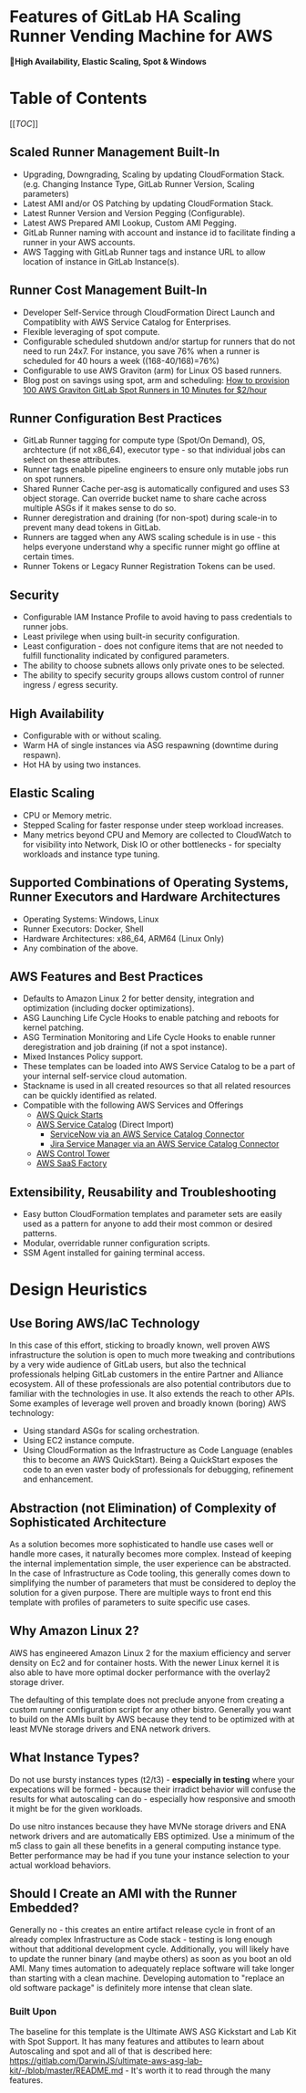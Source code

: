 # Features of GitLab HA Scaling Runner Vending Machine for AWS

**High Availability, Elastic Scaling, Spot & Windows**

# Table of Contents

[[_TOC_]]

## Scaled Runner Management Built-In

- Upgrading, Downgrading, Scaling by updating CloudFormation Stack. (e.g. Changing Instance Type, GitLab Runner Version, Scaling parameters)
- Latest AMI and/or OS Patching by updating CloudFormation Stack.
- Latest Runner Version and Version Pegging (Configurable).
- Latest AWS Prepared AMI Lookup, Custom AMI Pegging.
- GitLab Runner naming with account and instance id to facilitate finding a runner in your AWS accounts.
- AWS Tagging with GitLab Runner tags and instance URL to allow location of instance in GitLab Instance(s).

## Runner Cost Management Built-In

- Developer Self-Service through CloudFormation Direct Launch and Compatiblity with AWS Service Catalog for Enterprises.
- Flexible leveraging of spot compute.
- Configurable scheduled shutdown and/or startup for runners that do not need to run 24x7. For instance, you save 76% when a runner is scheduled for 40 hours a week ((168-40/168)=76%)
- Configurable to use AWS Graviton (arm) for Linux OS based runners.
- Blog post on savings using spot, arm and scheduling: [How to provision 100 AWS Graviton GitLab Spot Runners in 10 Minutes for $2/hour](https://about.gitlab.com/blog/2021/08/17/100-runners-in-less-than-10mins-and-less-than-10-clicks/)

## Runner Configuration Best Practices

- GitLab Runner tagging for compute type (Spot/On Demand), OS, archtecture (if not x86_64), executor type - so that individual jobs can select on these attributes.  
- Runner tags enable pipeline engineers to ensure only mutable jobs run on spot runners.
- Shared Runner Cache per-asg is automatically configured and uses S3 object storage. Can override bucket name to share cache across multiple ASGs if it makes sense to do so.
- Runner deregistration and draining (for non-spot) during scale-in to prevent many dead tokens in GitLab.
- Runners are tagged when any AWS scaling schedule is in use - this helps everyone understand why a specific runner might go offline at certain times.
- Runner Tokens or Legacy Runner Registration Tokens can be used.

## Security

- Configurable IAM Instance Profile to avoid having to pass credentials to runner jobs.
- Least privilege when using built-in security configuration.
- Least configuration - does not configure items that are not needed to fulfill functionality indicated by configured parameters.
- The ability to choose subnets allows only private ones to be selected.
- The ability to specify security groups allows custom control of runner ingress / egress security.

## High Availability

- Configurable with or without scaling.
- Warm HA of single instances via ASG respawning (downtime during respawn).
- Hot HA by using two instances.

## Elastic Scaling

- CPU or Memory metric.
- Stepped Scaling for faster response under steep workload increases.
- Many metrics beyond CPU and Memory are collected to CloudWatch to for visibility into Network, Disk IO or other bottlenecks - for specialty workloads and instance type tuning.

## Supported Combinations of Operating Systems, Runner Executors and Hardware Architectures

- Operating Systems: Windows, Linux
- Runner Executors: Docker, Shell
- Hardware Architectures: x86_64, ARM64 (Linux Only)
- Any combination of the above.

## AWS Features and Best Practices

- Defaults to Amazon Linux 2 for better density, integration and optimization (including docker optimizations).
- ASG Launching Life Cycle Hooks to enable patching and reboots for kernel patching.
- ASG Termination Monitoring and Life Cycle Hooks to enable runner deregistration and job draining (if not a spot instance).
- Mixed Instances Policy support.
- These templates can be loaded into AWS Service Catalog to be a part of your internal self-service cloud automation.
- Stackname is used in all created resources so that all related resources can be quickly identified as related.
- Compatible with the following AWS Services and Offerings
    - [AWS Quick Starts](https://aws.amazon.com/quickstart/)
    - [AWS Service Catalog](https://aws.amazon.com/servicecatalog/) (Direct Import)
        - [ServiceNow via an AWS Service Catalog Connector](https://docs.aws.amazon.com/servicecatalog/latest/adminguide/integrations-servicenow.html#integrations-servicenow)
        - [Jira Service Manager via an AWS Service Catalog Connector](https://docs.aws.amazon.com/servicecatalog/latest/adminguide/integrations-jiraservicedesk.html#integrations-jiraservicedesk)
    - [AWS Control Tower](https://docs.aws.amazon.com/controltower/)
    - [AWS SaaS Factory](https://aws.amazon.com/partners/programs/saas-factory/)

## Extensibility, Reusability and Troubleshooting

- Easy button CloudFormation templates and parameter sets are easily used as a pattern for anyone to add their most common or desired patterns.
- Modular, overridable runner configuration scripts.
- SSM Agent installed for gaining terminal access.

# Design Heuristics

## Use Boring AWS/IaC Technology

In this case of this effort, sticking to broadly known, well proven AWS infrastructure the solution is open to much more tweaking and contributions by a very wide audience of GitLab users, but also the technical professionals helping GitLab customers in the entire Partner and Alliance ecosystem.  All of these professionals are also potential contributors due to familiar with the technologies in use. It also extends the reach to other APIs.
Some examples of leverage well proven and broadly known (boring) AWS technology:

- Using standard ASGs for scaling orchestration.
- Using EC2 instance compute.
- Using CloudFormation as the Infrastructure as Code Language (enables this to become an AWS QuickStart). Being a QuickStart exposes the code to an even vaster body of professionals for debugging, refinement and enhancement.

## Abstraction (not Elimination) of Complexity of Sophisticated Architecture

As a solution becomes more sophisticated to handle use cases well or handle more cases, it naturally becomes more complex. Instead of keeping the internal implementation simple, the user experience can be abstracted.  In the case of Infrastructure as Code tooling, this generally comes down to simplifying the number of parameters that must be considered to deploy the solution for a given purpose.  There are multiple ways to front end this template with profiles of parameters to suite specific use cases.

## Why Amazon Linux 2?

AWS has engineered Amazon Linux 2 for the maxium efficiency and server density on Ec2 and for container hosts. With the newer Linux kernel it is also able to have more optimal docker performance with the overlay2 storage driver.

The defaulting of this template does not preclude anyone from creating a custom runner configuration script for any other bistro.  Generally you want to build on the AMIs built by AWS because they tend to be optimized with at least MVNe storage drivers and ENA network drivers.

## What Instance Types?

Do not use bursty instances types (t2/t3) - **especially in testing** where your expecations will be formed - because their irradict behavior will confuse the results for what autoscaling can do - especially how responsive and smooth it might be for the given workloads.

Do use nitro instances because they have MVNe storage drivers and ENA network drivers and are automatically EBS optimized.  Use a minimum of the m5 class to gain all these benefits in a general computing instance type.  Better performance may be had if you tune your instance selection to your actual workload behaviors.

## Should I Create an AMI with the Runner Embedded?

Generally no - this creates an entire artifact release cycle in front of an already complex Infrastructure as Code stack - testing is long enough without that additional development cycle.  Additionally, you will likely have to update the runner binary (and maybe others) as soon as you boot an old AMI.  Many times automation to adequately replace software will take longer than starting with a clean machine.  Developing automation to "replace an old software package" is definitely more intense that clean slate.

### Built Upon

The baseline for this template is the Ultimate AWS ASG Kickstart and Lab Kit with Spot Support.  It has many features and attibutes to learn about Autoscaling and spot and all of that is described here: https://gitlab.com/DarwinJS/ultimate-aws-asg-lab-kit/-/blob/master/README.md - It's worth it to read through the many features.
